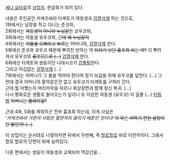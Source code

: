 [세나 요타로](%EC%84%B8%EB%82%98%20%EC%9A%94%ED%83%80%EB%A1%9C.md)의
[상업지](%EC%83%81%EC%97%85%EC%A7%80.md). 한글화가 되어 있다.

내용은 주인공인 카케츠바라 타케토가 여동생과 [검열삭제](%EA%B2%80%EC%97%B4%EC%82%AD%EC%A0%9C.md) 하는
것으로,  
1화에서는 남장을 하고 다니는 준코와,  
2화에서는 <del>여동생이 아니라 누님같은</del> 쿄우코와,  
3화에서는 여동생 유우코와, <del>근데 왜 누님같지</del>  
4화에서는 <del>아들을 오빠라고 부르는</del> 어머니와,
[검열삭제](%EA%B2%80%EC%97%B4%EC%82%AD%EC%A0%9C.md) 한다.  
5화에선 준코와 쿄우코 때문에 뿌려진 반하는 약 <del>이라기 보단 흉포화 되는 약?</del> 이 뿌려져서 유우코와 <del>흉포모드로
(...)</del> [검열삭제](%EA%B2%80%EC%97%B4%EC%82%AD%EC%A0%9C.md) 한다.  
6화에선 타케토와 쌍둥이인 나데시코가 [갑툭튀](%EA%B0%91%ED%88%AD%ED%8A%80.md)한다.  
그리고 어김없는 [검열삭제](%EA%B2%80%EC%97%B4%EC%82%AD%EC%A0%9C.md) (...)  
7화에서는 어머니가 그 둘을 막아야 한다며 정기 보급을 위해 유우코를 덮친다. (...) 그런데 결국 어머니의 활약같은건 없고 유우코가
타케토를 구하러 간다.  
근데 뭘 어쨌는지 머리카락을 자르니 회상장면과 함께 정신 복귀. (...)  
다시 평화로운 생활로 돌아오는가 싶더니 또 이상한 여동생 (요우코) 이 출몰 (...)
[이뭐병](%EC%9D%B4%EB%AD%90%EB%B3%91.md) <del>어머니는 플레이걸?</del>

근데 4화, 5화를 제외하곤 전부 흉포화 하는데, 이게 사실은  
'_카케츠바라 가문의 사람은 혈연끼리 끌리기 때문인 것이다!_ <del>이 무슨 써먹기 편한 설정이란 말인가! (...)</del>

이 상업지는 순서대로 나열하자면 뒤에서 두번째, 즉 [할로할로](%ED%95%A0%EB%A1%9C%20%ED%95%A0%EB%A1%9C.md) 바로 이전작이다. 그래서 할로 할로의 단편이 뒤에
실려있다.

다른 편에서는 쌍둥이 여동생과 교체되어 역강간을...  


